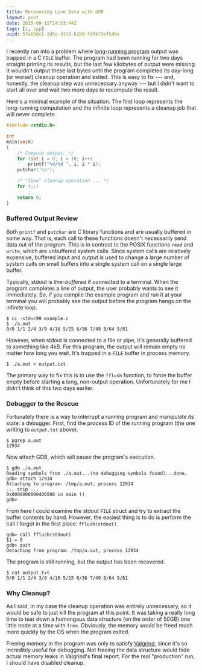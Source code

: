 ```yaml
---
title: Recovering Live Data with GDB
layout: post
date: 2015-09-15T14:53:44Z
tags: [c, cpp]
uuid: 5fa83dc1-2d5c-3313-b2b9-f4fb73ef5d9e
---
```


I recently ran into a problem where [long-running program][long]
output was trapped in a C `FILE` buffer. The program had been running
for two days straight printing its results, but the last few kilobytes
of output were missing. It wouldn't output these last bytes until the
program completed its day-long (or worse!) cleanup operation and
exited. This is easy to fix --- and, honestly, the cleanup step was
unnecessary anyway --- but I didn't want to start all over and wait
two more days to recompute the result.

Here's a minimal example of the situation. The first loop represents
the long-running computation and the infinite loop represents a
cleanup job that will never complete.

~~~c
#include <stdio.h>

int
main(void)
{
    /* Compute output. */
    for (int i = 0; i < 10; i++)
        printf("%d/%d ", i, i * i);
    putchar('\n');

    /* "Slow" cleanup operation ... */
    for (;;)
        ;
    return 0;
}
~~~

### Buffered Output Review

Both `printf` and `putchar` are C library functions and are usually
buffered in some way. That is, each call to these functions doesn't
necessarily send data out of the program. This is in contrast to the
POSIX functions `read` and `write`, which are unbuffered system calls.
Since system calls are relatively expensive, buffered input and output
is used to change a large number of system calls on small buffers into
a single system call on a single large buffer.

Typically, stdout is *line-buffered* if connected to a terminal. When
the program completes a line of output, the user probably wants to see
it immediately. So, if you compile the example program and run it at
your terminal you will probably see the output before the program
hangs on the infinite loop.

    $ cc -std=c99 example.c
    $ ./a.out
    0/0 1/1 2/4 3/9 4/16 5/25 6/36 7/49 8/64 9/81

However, when stdout is connected to a file or pipe, it's generally
buffered to something like 4kB. For this program, the output will
remain empty no matter how long you wait. It's trapped in a `FILE`
buffer in process memory.

    $ ./a.out > output.txt

The primary way to fix this is to use the `fflush` function, to force
the buffer empty before starting a long, non-output operation.
Unfortunately for me I didn't think of this two days earlier.

### Debugger to the Rescue

Fortunately there *is* a way to interrupt a running program and
manipulate its state: a debugger. First, find the process ID of the
running program (the one writing to `output.txt` above).

    $ pgrep a.out
    12934

Now attach GDB, which will pause the program's execution.

    $ gdb ./a.out
    Reading symbols from ./a.out...(no debugging symbols found)...done.
    gdb> attach 12934
    Attaching to program: /tmp/a.out, process 12934
    ... snip ...
    0x0000000000400598 in main ()
    gdb>

From here I could examine the stdout `FILE` struct and try to extract
the buffer contents by hand. However, the easiest thing is to do is
perform the call I forgot in the first place: `fflush(stdout)`.

    gdb> call fflush(stdout)
    $1 = 0
    gdb> quit
    Detaching from program: /tmp/a.out, process 12934

The program is still running, but the output has been recovered.

    $ cat output.txt
    0/0 1/1 2/4 3/9 4/16 5/25 6/36 7/49 8/64 9/81

### Why Cleanup?

As I said, in my case the cleanup operation was entirely unnecessary,
so it would be safe to just kill the program at this point. It was
taking a really long time to tear down a humongous data structure (on
the order of 50GB) one little node at a time with `free`. Obviously,
the memory would be freed much more quickly by the OS when the program
exited.

Freeing memory in the program was only to satisfy [Valgrind][vg],
since it's so incredibly useful for debugging. Not freeing the data
structure would hide actual memory leaks in Valgrind's final report.
For the real "production" run, I should have disabled cleanup.


[long]: https://github.com/skeeto/reddit-related
[vg]: http://valgrind.org/
